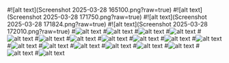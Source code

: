 #![alt text](Screenshot 2025-03-28 165100.png?raw=true)
#![alt text](Screenshot 2025-03-28 171750.png?raw=true)
#![alt text](Screenshot 2025-03-28 171824.png?raw=true)
#![alt text](Screenshot 2025-03-28 172010.png?raw=true)
#![alt text](Screenshot_2025-03-25_132309.png?raw=true)
#![alt text](Screenshot_2025-03-25_132321.png?raw=true)
#![alt text](Screenshot_2025-03-25_132326.png?raw=true)
#![alt text](Screenshot_2025-03-25_132333.png?raw=true)
#![alt text](Screenshot_2025-03-25_132343.png?raw=true)
#![alt text](Screenshot_2025-03-25_132353.png?raw=true)
#![alt text](Screenshot_2025-03-25_132359.png?raw=true)
#![alt text](Screenshot_2025-03-25_132406.png?raw=true)
#![alt text](Screenshot_2025-03-25_132412.png?raw=true)
#![alt text](Screenshot_2025-03-27_002113.png?raw=true)
#![alt text](Screenshot_2025-03-27_002121.png?raw=true)
#![alt text](Screenshot_2025-03-27_002129.png?raw=true)
#![alt text](Screenshot_2025-03-27_002139.png?raw=true)
#![alt text](Screenshot_2025-03-27_002146.png?raw=true)
#![alt text](Screenshot_2025-03-27_002202.png?raw=true)
#![alt text](Screenshot_2025-03-28_122656.png?raw=true)
#![alt text](Screenshot_2025-03-28_122836.png?raw=true)
#![alt text](Screenshot_2025-03-28_122925.png?raw=true)
#![alt text](Screenshot_2025-03-28_123021.png?raw=true)